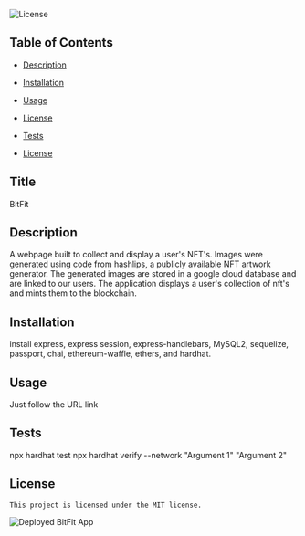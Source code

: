 ![License](https://img.shields.io/badge/License-MIT-blue.svg)
  ## Table of Contents

  * [Description](#description)

  * [Installation](#installation)

  * [Usage](#usage)

 * [License](#license) 

  * [Tests](#tests)

  * [License](#license)


## Title
BitFit

## Description
A webpage built to collect and display a user's NFT's. Images were generated using code from hashlips, a publicly available NFT artwork generator. The generated images are stored in a google cloud database and are linked to our users. The application displays a user's collection of nft's and mints them to the blockchain.

## Installation
install express, express session, express-handlebars, MySQL2, sequelize, passport, chai, ethereum-waffle, ethers, and hardhat.

## Usage 
Just follow the URL link

## Tests
npx hardhat test
npx hardhat verify --network <blockchain network> <Wallet Key> "Argument 1" "Argument 2"

## License
    This project is licensed under the MIT license.
    
![Deployed BitFit App](https://bitfitted.herokuapp.com/)




